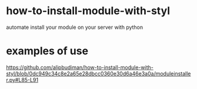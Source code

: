 # how-to-install-module-with-styl

automate install your module on your server with python

# examples of use

https://github.com/alipbudiman/how-to-install-module-with-styl/blob/0dc949c34c8e2a65e28dbcc0360e30d6a46e3a0a/moduleinstaller.py#L85-L91
